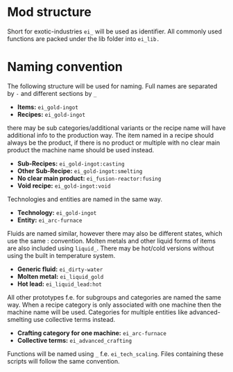 # Mod structure

Short for exotic-industries `ei_` will be used as identifier. All commonly used functions are packed under the lib folder into `ei_lib.`


# Naming convention

The following structure will be used for naming.
Full names are separated by `-` and different sections by `_`

- **Items:** `ei_gold-ingot`
- **Recipes:** `ei_gold-ingot`

there may be sub categories/additional variants
or the recipe name will have additional info to the production way. The item named in a recipe should always be the product, if there is no product or multiple with no clear main product the machine name should be used instead. 

- **Sub-Recipes:** `ei_gold-ingot:casting`
- **Other Sub-Recipe:** `ei_gold-ingot:smelting`
- **No clear main product:** `ei_fusion-reactor:fusing`
- **Void recipe:** `ei_gold-ingot:void`

Technologies and entities are named in the same way.

- **Technology:** `ei_gold-ingot`
- **Entity:** `ei_arc-furnace`

Fluids are named similar, however there may also be different states, which use the same : convention.
Molten metals and other liquid forms of items are also included using `liquid_`. There may be hot/cold versions without using the built in temperature system.

- **Generic fluid:** `ei_dirty-water`
- **Molten metal:** `ei_liquid_gold`
- **Hot lead:** `ei_liquid_lead:hot`

All other prototypes f.e. for subgroups and categories are named the same way. When a recipe category is only associated with one machine then the machine name will be used. Categories for multiple entities like advanced-smelting use collective terms instead. 

- **Crafting category for one machine:** `ei_arc-furnace`
- **Collective terms:** `ei_advanced_crafting`

Functions will be named using `_` f.e. `ei_tech_scaling`. Files containing these scripts will follow the same convention.
